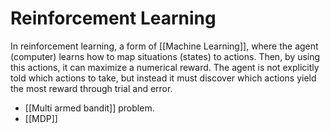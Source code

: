 # Reinforcement Learning
In reinforcement learning, a form of [[Machine Learning]], where the agent (computer) learns how to map situations (states) to actions. Then, by using this actions, it can maximize a numerical reward. The agent is not explicitly told which actions to take, but instead it must discover which actions yield the most reward through trial and error.

* [[Multi armed bandit]] problem.
* [[MDP]]

